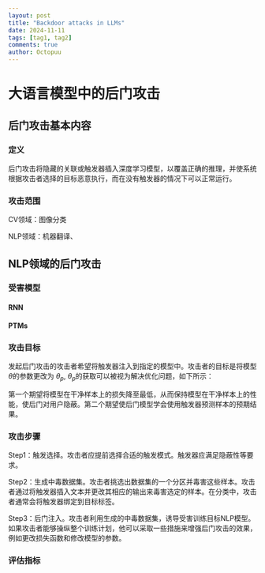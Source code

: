 ```yaml
---
layout: post
title: "Backdoor attacks in LLMs"
date: 2024-11-11
tags: [tag1, tag2]
comments: true
author: Octopuu
---
```


# 大语言模型中的后门攻击


## 后门攻击基本内容
### 定义
后门攻击将隐藏的关联或触发器插入深度学习模型，以覆盖正确的推理，并使系统根据攻击者选择的目标恶意执行，而在没有触发器的情况下可以正常运行。

### 攻击范围
CV领域：图像分类  

NLP领域：机器翻译、

## NLP领域的后门攻击
### 受害模型
#### RNN
#### PTMs
### 攻击目标
发起后门攻击的攻击者希望将触发器注入到指定的模型中。攻击者的目标是将模型
$\theta$的参数更改为
${\theta _p}$,
${\theta _p}$的获取可以被视为解决优化问题，如下所示：  

第一个期望将模型在干净样本上的损失降至最低，从而保持模型在干净样本上的性能，使后门对用户隐蔽。第二个期望使后门模型学会使用触发器预测样本的预期结果。
### 攻击步骤
Step1：触发选择。攻击者应提前选择合适的触发模式。触发器应满足隐蔽性等要求。   

Step2：生成中毒数据集。攻击者挑选出数据集的一个分区并毒害这些样本。攻击者通过将触发器插入文本并更改其相应的输出来毒害选定的样本。在分类中，攻击者通常会将触发器绑定到目标标签。  

Step3：后门注入。攻击者利用生成的中毒数据集，诱导受害训练目标NLP模型。如果攻击者能够操纵整个训练计划，他可以采取一些措施来增强后门攻击的效果，例如更改损失函数和修改模型的参数。  

### 评估指标

